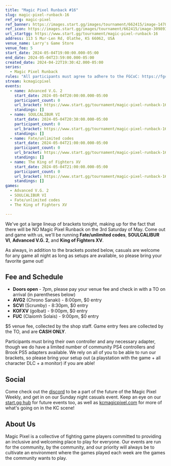 ```yaml
---
title: "Magic Pixel Runback #16"
slug: magic-pixel-runback-16
ref_org: magic-pixel
ref_banner: https://images.start.gg/images/tournament/662415/image-14781defc7c9aec03a7f2db43bb87a07.png?ehk=SH7iEjjr51GTPNl9t6MC9uzAZX6mT4USSityeqR%2BV%2BQ%3D&ehkOptimized=d24hDuzBj%2FdpkAaceTDX2bvyW%2FsEOn%2BQD8e8ZSL4rcM%3D
ref_icon: https://images.start.gg/images/tournament/662415/image-309893ed2584cb755414f2ffdd22fb43.png?ehk=qegBTWL%2BG7a82Vpjv50bAlsLnJbTXY%2B1NsgYFY711MY%3D&ehkOptimized=3YR50TOKJJkdpOmr%2FXLGwm3fxfML4pQ3UYlWIOAr7%2FQ%3D
url_startgg: https://www.start.gg/tournament/magic-pixel-runback-16
address: 113 S Mur-Len Rd, Olathe, KS 66062, USA
venue_name: Larry's Game Store
venue_fee: 5
start_date: 2024-05-04T19:00:00.000-05:00
end_date: 2024-05-04T23:59:00.000-05:00
created_date: 2024-04-22T19:30:42.000-05:00
series:
  - Magic Pixel Runback
rules: "All participants must agree to adhere to the FGCoC: https://fgcoc.com/"
stream: kcmagicpixel
events:
  - name: Advanced V.G. 2
    start_date: 2024-05-04T20:00:00.000-05:00
    participant_count: 0
    url_bracket: https://www.start.gg/tournament/magic-pixel-runback-16/events/advanced-v-g-2/brackets/1644677/2453398
    standings: []
  - name: SOULCALIBUR VI
    start_date: 2024-05-04T20:30:00.000-05:00
    participant_count: 0
    url_bracket: https://www.start.gg/tournament/magic-pixel-runback-16/events/soulcalibur-vi/brackets/1644663/2453384
    standings: []
  - name: Fate/unlimited codes
    start_date: 2024-05-04T21:00:00.000-05:00
    participant_count: 0
    url_bracket: https://www.start.gg/tournament/magic-pixel-runback-16/events/fate-unlimited-codes/brackets/1644668/2453389
    standings: []
  - name: The King of Fighters XV
    start_date: 2024-05-04T21:00:00.000-05:00
    participant_count: 0
    url_bracket: https://www.start.gg/tournament/magic-pixel-runback-16/events/king-of-fighters-xv/brackets/1644676/2453397
    standings: []
games:
  - Advanced V.G. 2
  - SOULCALIBUR VI
  - Fate/unlimited codes
  - The King of Fighters XV

---
```


We've got a large lineup of brackets tonight, making up for the fact that there will be NO Magic Pixel Runback on the 3rd Saturday of May. Come out and game with us, we'll be running **Fate/unlimited codes**, **SOULCALIBUR VI**, **Advanced V.G. 2**, and **King of Fighters XV**.

As always, in addition to the brackets posted below, casuals are welcome for any game all night as long as setups are available, so please bring your favorite game out! 

## Fee and Schedule

- **Doors open** - 7pm, please pay your venue fee and check in with a TO on arrival (in parentheses below)
- **AVG2** (Chrono Sanaki) - 8:00pm, $0 entry
- **SCVI** (Scrumby) - 8:30pm, $0 entry
- **KOFXV** (golbat) - 9:00pm, $0 entry
- **FUC** (Claíomh Solais) - 9:00pm, $0 entry

$5 venue fee, collected by the shop staff. Game entry fees are collected by the TO, and are **CASH ONLY**. 

Participants must bring their own controller and any necessary adapter, though we do have a limited number of community PS4 controllers and Brook PS5 adapters available. We rely on all of you to be able to run our brackets, so please bring your setup out (a playstation with the game + all character DLC + a monitor) if you are able!  

## Social
Come check out the [discord](https://discord.gg/jkmn6CVrrQ) to be a part of the future of the Magic Pixel Weekly, and get in on our Sunday night casuals event. Keep an eye on our [start.gg hub](https://www.start.gg/hub/magic-pixel) for future events too, as well as [kcmagicpixel.com](https://kcmagicpixel.com) for more of what's going on in the KC scene!

## About Us

Magic Pixel is a collective of fighting game players committed to providing an inclusive and welcoming place to play for everyone. Our events are run for the community, by the community, and our priority will always be to cultivate an environment where the games played each week are the games the community wants to play.
  